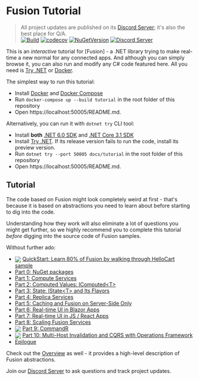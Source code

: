 # Fusion Tutorial

> All project updates are published on its [Discord Server]; it's also the best place for Q/A.\
> [![Build](https://github.com/servicetitan/Stl.Fusion/workflows/Build/badge.svg)](https://github.com/servicetitan/Stl.Fusion/actions?query=workflow%3A%22Build%22)
> [![codecov](https://codecov.io/gh/servicetitan/Stl.Fusion/branch/master/graph/badge.svg)](https://codecov.io/gh/servicetitan/Stl.Fusion)
> [![NuGetVersion](https://img.shields.io/nuget/v/Stl.Fusion)](https://www.nuget.org/packages?q=Owner%3Aservicetitan+Tags%3Astl_fusion)
> [![Discord Server](https://img.shields.io/discord/729970863419424788.svg)](https://discord.gg/EKEwv6d)

This is an *interactive* tutorial for [Fusion] - a .NET library
trying to make real-time a new normal for any connected apps.
And although you can simply browse it, you can also run and modify any
C# code featured here. All you need is [Try .NET] or [Docker].

The simplest way to run this tutorial:

- Install [Docker](https://docs.docker.com/get-docker/) and
  [Docker Compose](https://docs.docker.com/compose/install/)
- Run `docker-compose up --build tutorial` in the root folder of this repository
- Open https://localhost:50005/README.md.

Alternatively, you can run it with `dotnet try` CLI tool:

- Install **both**
  [.NET 6.0 SDK](https://dotnet.microsoft.com/download) and
  [.NET Core 3.1 SDK](https://dotnet.microsoft.com/download/dotnet-core)
- Install [Try .NET](https://github.com/dotnet/try/blob/master/DotNetTryLocal.md).
  If its release version fails to run the code, install its preview version.
- Run `dotnet try --port 50005 docs/tutorial` in the root folder of this repository
- Open https://localhost:50005/README.md.

## Tutorial

The code based on Fusion might look completely weird at first -
that's because it is based on abstractions you need to learn about
before starting to dig into the code.

Understanding how they work will also eliminate a lot
of questions you might get further, so we highly recommend you
to complete this tutorial *before* digging into the source
code of Fusion samples.

Without further ado:

* <img src="https://img.shields.io/badge/-New!-brightgreen" valign="middle"> [QuickStart: Learn 80% of Fusion by walking through HelloCart sample](./QuickStart.md)
* [Part 0: NuGet packages](./Part00.md)
* [Part 1: Compute Services](./Part01.md)
* [Part 2: Computed Values: IComputed&lt;T&gt;](./Part02.md)
* [Part 3: State: IState&lt;T&gt; and Its Flavors](./Part03.md)
* [Part 4: Replica Services](./Part04.md)
* [Part 5: Caching and Fusion on Server-Side Only](./Part05.md)
* [Part 6: Real-time UI in Blazor Apps](./Part06.md)
* [Part 7: Real-time UI in JS / React Apps](./Part07.md)
* [Part 8: Scaling Fusion Services](./Part08.md)
* <img src="https://img.shields.io/badge/-New!-brightgreen" valign="middle"> [Part 9: CommandR](./Part09.md)
* <img src="https://img.shields.io/badge/-New!-brightgreen" valign="middle"> [Part 10: Multi-Host Invalidation and CQRS with Operations Framework](./Part10.md)
* [Epilogue](./PartFF.md)

Check out the
[Overview](https://github.com/servicetitan/Stl.Fusion/blob/master/docs/Overview.md)
as well - it provides a high-level description of Fusion abstractions.

Join our [Discord Server] to ask questions and track project updates.

[Discord Server]: https://discord.gg/EKEwv6d
[Fusion Feedback Form]: https://forms.gle/TpGkmTZttukhDMRB6
[Try .NET]: https://github.com/dotnet/try/blob/master/DotNetTryLocal.md
[Docker]: https://www.docker.com/
